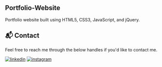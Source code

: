 ## Portfolio-Website
Portfolio website built using HTML5, CSS3, JavaScript, and jQuery.


<h2>📬 Contact</h2>

Feel free to reach me through the below handles if you'd like to contact me.

[![linkedin](https://www.linkedin.com/in/sparsh-rajvanshi-742044248/)](https://www.linkedin.com/in/sparsh-rajvanshi-742044248/)
[![instagram](https://www.instagram.com/sparsh__rajvanshi)](https://www.instagram.com/sparsh__rajvanshi)
